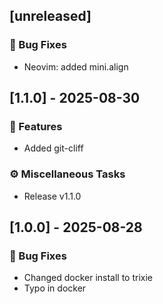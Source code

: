## [unreleased]

### 🐛 Bug Fixes

- Neovim: added mini.align
## [1.1.0] - 2025-08-30

### 🚀 Features

- Added git-cliff

### ⚙️ Miscellaneous Tasks

- Release v1.1.0
## [1.0.0] - 2025-08-28

### 🐛 Bug Fixes

- Changed docker install to trixie
- Typo in docker
